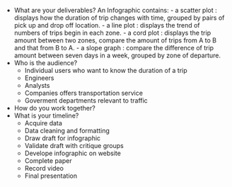 + What are your deliverables?
	An Infographic contains:
		- a scatter plot : displays how the duration of trip changes with time, grouped by pairs of pick up and drop off location.
		- a line plot : displays the trend of numbers of trips begin in each zone.
		- a cord plot : displays the trip amount between two zones, compare the amount of trips from A to B and that from B to A.
		- a slope graph : compare the difference of trip amount between seven days in a week, grouped by zone of departure.
+ Who is the audience?
	+ Individual users who want to know the duration of a trip
	+ Engineers
	+ Analysts
	+ Companies offers transportation service
	+ Goverment departments relevant to traffic
+ How do you work together?
+ What is your timeline?
	+ Acquire data
	+ Data cleaning and formatting
	+ Draw draft for infographic
	+ Validate draft with critique groups
	+ Develope infographic on website
	+ Complete paper
	+ Record video
	+ Final presentation